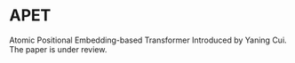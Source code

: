 # APET
Atomic Positional Embedding-based Transformer
Introduced by Yaning Cui. The paper is under review.
